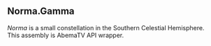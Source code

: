 Norma.Gamma
----
_Norma_ is a small constellation in the Southern Celestial Hemisphere.  
This assembly is AbemaTV API wrapper.
